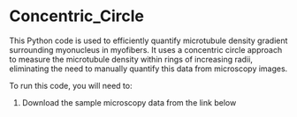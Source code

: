 # Concentric_Circle

This Python code is used to efficiently quantify microtubule density gradient surrounding myonucleus in myofibers. It uses a concentric circle approach to measure the microtubule density within rings of increasing radii, eliminating the need to manually quantify this data from microscopy images.

To run this code, you will need to:
  1. Download the sample microscopy data from the link below
     
